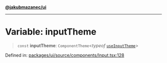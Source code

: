 [**@jakubmazanec/ui**](../README.md)

---

# Variable: inputTheme

> `const` **inputTheme**: `ComponentTheme`\<_typeof_ [`useInputTheme`](useInputTheme.md)\>

Defined in:
[packages/ui/source/components/Input.tsx:128](https://github.com/jakubmazanec/tools/blob/acfa246dbb1035f65efb7fa114167a3cbefca108/packages/ui/source/components/Input.tsx#L128)
